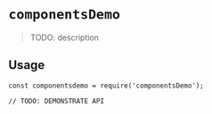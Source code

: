 # `componentsDemo`

> TODO: description

## Usage

```
const componentsdemo = require('componentsDemo');

// TODO: DEMONSTRATE API
```
